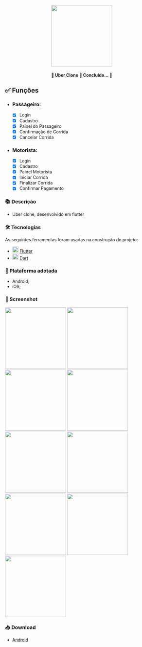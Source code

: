 <h1 align="center">
   <img src="https://firebasestorage.googleapis.com/v0/b/apostas-e1af2.appspot.com/o/flutter%2Flogo.png?alt=media&token=e4c21c51-a81f-4984-8a3c-a810bf7b95a3" width="200">
</h1>

<h4 align="center"> 
	🚧  Uber Clone 🚀 Concluido...  🚧
</h4>

<h2>✅ Funções</h2>

- <h3>Passageiro:</h3>
  
  - [x] Login
  - [x] Cadastro
  - [x] Painel do Passageiro
  - [x] Confirmação de Corrida
  - [x] Cancelar Corrida

- <h3>Motorista:</h3>
  
  - [x] Login
  - [x] Cadastro
  - [x] Painel Motorista
  - [x] Iniciar Corrida
  - [x] Finalizar Corrida
  - [x] Confirmar Pagamento

<h3>📚 Descrição</h3>
  
  - Uber clone, desenvolvido em flutter

<h3>🛠 Tecnologias</h3>

As seguintes ferramentas foram usadas na construção do projeto:

- <img src="https://cdn.jsdelivr.net/gh/devicons/devicon/icons/flutter/flutter-original.svg" height="20" width="20"/> [Flutter](https://flutter.dev/?gclid=Cj0KCQjwkbuKBhDRARIsAALysV4sMSKWcOxrlBmdtlCcf3MAfNdH1ehbbWi6ZjjjdypPLsSvdTFiqOYaAon3EALw_wcB&gclsrc=aw.ds)
- <img src="https://cdn.jsdelivr.net/gh/devicons/devicon/icons/dart/dart-original.svg" height="20" width="20"/> [Dart](https://dart.dev/)

<h3>📱 Plataforma adotada</h3>

  - Android;
  - iOS;

<h3> 📸 Screenshot</h3>

<p float="left">
	<img src="https://firebasestorage.googleapis.com/v0/b/apostas-e1af2.appspot.com/o/flutter%2Fuber%2FLogin.PNG?alt=media&token=20d6430e-ea63-4b4e-aed1-30255f806660" width="200">
	<img src="https://firebasestorage.googleapis.com/v0/b/apostas-e1af2.appspot.com/o/flutter%2Fuber%2FCadastro.PNG?alt=media&token=8e2b3f38-beb6-454b-837f-857ad321cba6" width="200">
	<img src="https://firebasestorage.googleapis.com/v0/b/apostas-e1af2.appspot.com/o/flutter%2Fuber%2FPainel%20Passageiro.PNG?alt=media&token=a3709cea-eec6-4136-b245-f33a7c95a2ee" width="200">
	<img src="https://firebasestorage.googleapis.com/v0/b/apostas-e1af2.appspot.com/o/flutter%2Fuber%2FConfirma%C3%A7%C3%A3o%20de%20Passageiro.PNG?alt=media&token=3c5b079b-20cc-4ea4-8743-a21d68f63b63" width="200">
	<img src="https://firebasestorage.googleapis.com/v0/b/apostas-e1af2.appspot.com/o/flutter%2Fuber%2FCancelar%20Requisi%C3%A7%C3%A3o.PNG?alt=media&token=bcf13d2f-cd80-4378-ba33-297bb3651a3f" width="200">
	<img src="https://firebasestorage.googleapis.com/v0/b/apostas-e1af2.appspot.com/o/flutter%2Fuber%2FPainel%20Motorista.PNG?alt=media&token=7765f4a2-ece9-4245-9e5a-2fc9baf11660" width="200">
	<img src="https://firebasestorage.googleapis.com/v0/b/apostas-e1af2.appspot.com/o/flutter%2Fuber%2FIniciar%20Corrida.PNG?alt=media&token=83f77ba0-e29a-4f65-98e5-a9d76efe73ac" width="200">
	<img src="https://firebasestorage.googleapis.com/v0/b/apostas-e1af2.appspot.com/o/flutter%2Fuber%2FFinalizar%20Corrida.PNG?alt=media&token=f3e18d10-2b97-449d-b4a2-9e499b248d89" width="200">
	<img src="https://firebasestorage.googleapis.com/v0/b/apostas-e1af2.appspot.com/o/flutter%2Fuber%2FConfirmar%20Pagamento.PNG?alt=media&token=ceb99f25-9781-47b1-8bc5-d8fd9b4f684f" width="200">
</p>

<h3>📥 Download</h3>

  - [Android](https://drive.google.com/file/d/1uWX1RvPqT_28ssuNa3A0bczk60ai0mhy/view?usp=sharing)
